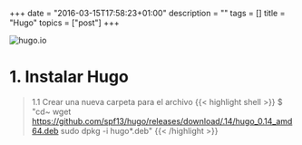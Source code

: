 +++
date = "2016-03-15T17:58:23+01:00"
description = ""
tags = []
title = "Hugo"
topics = ["post"]
+++

![](https://gohugo.io/img/hugo-logo.png "hugo.io")
# 1. Instalar Hugo
>1.1
Crear una nueva carpeta para el archivo
{{< highlight shell >}}
$ "cd~ wget https://github.com/spf13/hugo/releases/download/.14/hugo_0.14_amd64.deb
 sudo dpkg -i hugo*.deb"
{{< /highlight >}}  
